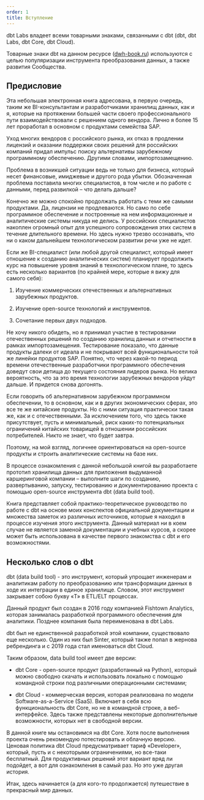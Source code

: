 ```yaml
---
order: 1
title: Вступление
---
```


<note title="Правовая оговорка">

dbt Labs владеет всеми товарными знаками, связанными с dbt (dbt, dbt Labs, dbt Core, dbt Cloud).

Товарные знаки dbt на данном ресурсе ([dwh-book.ru](http://dwh-book.ru/)) используются с целью популяризации инструмента преобразования данных, а также развития Сообщества.

</note>

## **Предисловие**

Эта небольшая электронная книга адресована, в первую очередь, таким же BI-консультантам и разработчиками хранилищ данных, как и я, которые на протяжении большей части своего профессионального пути взаимодействовали с решением одного вендора. Лично я более 15 лет проработал в основном с продуктами семейства SAP.

Уход многих вендоров с российского рынка, их отказ в продлении лицензий и оказании поддержки своих решений для российских компаний придал импульс поиску альтернативы зарубежному программному обеспечению. Другими словами, импортозамещению.

Проблема в возникшей ситуации ведь не только для бизнеса, который несет финансовые, имиджевые и другого рода убытки. Обозначенная проблема поставила многих специалистов, в том числе и по работе с данными, перед развилкой – что делать дальше?

Конечно же можно спокойно продолжать работать с теми же самыми продуктами. Да, лицензии не продлеваются. Но само по себе программное обеспечение и построенные на нем информационные и аналитические системы никуда не делись. У российских специалистов накоплен огромный опыт для успешного сопровождения этих систем в течение длительного времени. Но здесь нужно трезво осознавать, что ни о каком дальнейшем технологическом развитии речи уже не идет.

Если же BI-специалист (или любой другой специалист, который имеет отношение к созданию аналитических систем) планирует продолжить курс на повышение уровня знаний в технологическом плане, то здесь есть несколько вариантов (по крайней мере, которые я вижу для самого себя):

1. Изучение коммерческих отечественных и альтернативных зарубежных продуктов.

2. Изучение open-source технологий и инструментов.

3. Сочетание первых двух подходов.

Не хочу никого обидеть, но я принимал участие в тестировании отечественных решений по созданию хранилищ данных и отчетности в рамках импортозамещения. Тестирование показало, что данные продукты далеки от идеала и не покрывают всей функциональности той же линейки продуктов SAP. Понятно, что через какой-то период времени отечественные разработчики программного обеспечения доведут свои детища до текущего состояния лидеров рынка. Но велика вероятность, что за это время технологии зарубежных вендоров уйдут дальше. И придется снова догонять.

Если говорить об альтернативном зарубежном программном обеспечении, то в основном, как и в других экономических сферах, это все те же китайские продукты. Но с ними ситуация практически такая же, как и с отечественными. За исключением того, что здесь также присутствует, пусть и минимальный, риск каких-то потенциальных ограничений китайских товарищей в отношении российских потребителей. Никто не знает, что будет завтра.

Поэтому, на мой взгляд, логичнее ориентироваться на open-source продукты и строить аналитические системы на базе них.

В процессе ознакомления с данной небольшой книгой вы разработаете прототип хранилища данных для приложения выдуманной каршеринговой компании – выполните шаги по созданию, развертыванию, запуску, тестированию и документированию проекта с помощью open-source инструмента dbt (data build tool).

Книга представляет собой практико-теоретическое руководство по работе с dbt на основе моих конспектов официальной документации и множества заметок из различных источников, которые я находил в процессе изучения этого инструмента. Данный материал ни в коем случае не является заменой документации и учебных курсов, а скорее может быть использована в качестве первого знакомства с dbt и его возможностями.

## **Несколько слов о dbt**

dbt (data build tool) - это инструмент, который упрощает инженерам и аналитикам работу по преобразованию или трансформации данных в ходе их интеграции в единое хранилище. Словом, этот инструмент закрывает собою букву «T» в ETL/ELT процессах.

Данный продукт был создан в 2016 году компанией Fishtown Analytics, которая занималась разработкой программного обеспечения для аналитики. Позднее компания была переименована в dbt Labs.

dbt был не единственной разработкой этой компании, существовало еще несколько. Один из них был Sinter, который также попал в жернова ребрендинга и с 2019 года стал именоваться dbt Cloud.

Таким образом, data build tool имеет две версии:

-  dbt Core - open-source продукт (разработанный на Python), который можно свободно скачать и использовать локально с помощью командной строки под различными операционными системами;

-  dbt Cloud - коммерческая версия, которая реализована по модели Software-as-a-Service (SaaS). Включает в себя всю функциональность dbt Core, но не в командной строке, а веб-интерфейсе. Здесь также представлены некоторые дополнительные возможности, которых нет в свободной версии.

В данной книге мы остановимся на dbt Core. Хотя после выполнения проекта очень рекомендую потестировать и облачную версию. Ценовая политика dbt Cloud предусматривает тариф «Developer», который, пусть и с некоторыми ограничениями, но все-таки бесплатный. Для продуктивных решений этот вариант вряд ли подойдет, а вот для ознакомления в самый раз. Но это уже другая история.

Итак, здесь начинается (а для кого-то продолжается) путешествие в прекрасный мир данных.